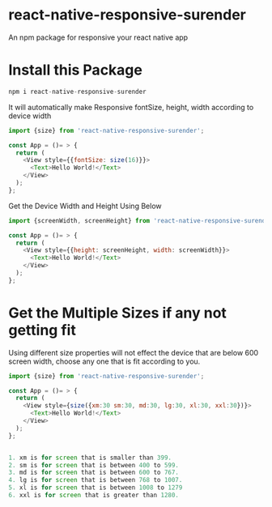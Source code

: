 # react-native-responsive-surender

An npm package for responsive your react native app

# Install this Package

```js
npm i react-native-responsive-surender
```

It will automatically make Responsive fontSize, height, width according to device width

```js
import {size} from 'react-native-responsive-surender';

const App = ()= > {
  return (
    <View style={{fontSize: size(16)}}>
      <Text>Hello World!</Text>
    </View>
  );
};
```

Get the Device Width and Height Using Below

```js
import {screenWidth, screenHeight} from 'react-native-responsive-surender';

const App = ()= > {
  return (
    <View style={{height: screenHeight, width: screenWidth}}>
      <Text>Hello World!</Text>
    </View>
  );
};
```

# Get the Multiple Sizes if any not getting fit

Using different size properties will not effect the device that are below 600 screen width, choose any one that is fit according to you.

```js
import {size} from 'react-native-responsive-surender';

const App = ()= > {
  return (
    <View style={size({xm:30 sm:30, md:30, lg:30, xl:30, xxl:30})}>
      <Text>Hello World!</Text>
    </View>
  );
};
```

```js

1. xm is for screen that is smaller than 399.
2. sm is for screen that is between 400 to 599.
3. md is for screen that is between 600 to 767.
4. lg is for screen that is between 768 to 1007.
5. xl is for screen that is between 1008 to 1279
6. xxl is for screen that is greater than 1280.

```
